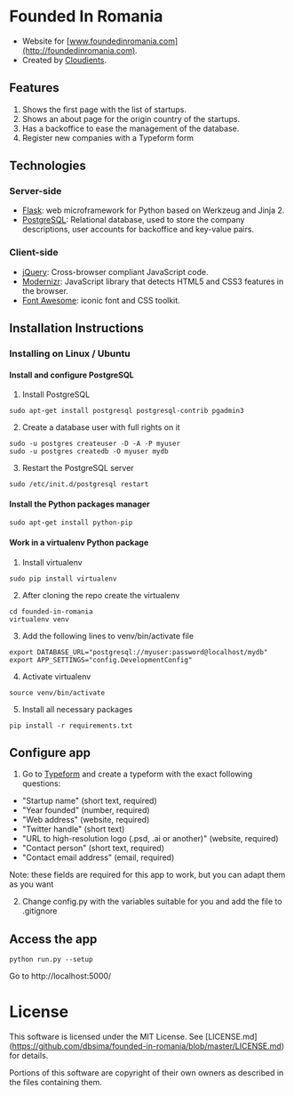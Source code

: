 # Founded In Romania

  * Website for [www.foundedinromania.com](http://foundedinromania.com).
  * Created by [Cloudients](http://www.cloudients.com).

## Features
  1. Shows the first page with the list of startups.
  2. Shows an about page for the origin country of the startups.
  3. Has a backoffice to ease the management of the database.
  4. Register new companies with a Typeform form

## Technologies

### Server-side

  * [Flask](http://flask.pocoo.org/): web microframework for Python based on Werkzeug and Jinja 2.
  * [PostgreSQL](http://www.postgresql.com): Relational database, used to store the company descriptions, user accounts for backoffice and key-value pairs.

### Client-side
  * [jQuery](http://www.jquery.com): Cross-browser compliant JavaScript code.
  * [Modernizr](http://modernizr.com/): JavaScript library that detects HTML5 and CSS3 features in the browser.
  * [Font Awesome](http://fortawesome.github.io/Font-Awesome/): iconic font and CSS toolkit.

## Installation Instructions

### Installing on Linux / Ubuntu

#### Install and configure PostgreSQL
1. Install PostgreSQL
```shell
sudo apt-get install postgresql postgresql-contrib pgadmin3
```
2. Create a database user with full rights on it
```shell
sudo -u postgres createuser -D -A -P myuser
sudo -u postgres createdb -O myuser mydb
```
3. Restart the PostgreSQL server
```shell
sudo /etc/init.d/postgresql restart
```
#### Install the Python packages manager
```shell
sudo apt-get install python-pip
```
#### Work in a virtualenv Python package
1. Install virtualenv
```shell
sudo pip install virtualenv
```
2. After cloning the repo create the virtualenv
```shell
cd founded-in-romania
virtualenv venv
```
3. Add the following lines to venv/bin/activate file
```shell
export DATABASE_URL="postgresql://myuser:password@localhost/mydb"
export APP_SETTINGS="config.DevelopmentConfig"
```
4. Activate virtualenv
```shell
source venv/bin/activate
```
5. Install all necessary packages
```shell
pip install -r requirements.txt
```
## Configure app
1. Go to [Typeform](http://www.typeform.com/) and create a typeform with the exact following questions:
  * "Startup name" (short text, required)
  * "Year founded" (number, required)
  * "Web address" (website, required)
  * "Twitter handle" (short text)
  * "URL to high-resolution logo (.psd, .ai or another)" (website, required)
  * "Contact person" (short text, required)
  * "Contact email address" (email, required)

Note: these fields are required for this app to work, but you can adapt them as you want

2. Change config.py with the variables suitable for you and add the file to .gitignore
## Access the app
```shell
python run.py --setup
```
Go to http://localhost:5000/


License
=======
This software is licensed under the MIT License. See [LICENSE.md] (https://github.com/dbsima/founded-in-romania/blob/master/LICENSE.md) for details.

Portions of this software are copyright of their own owners as described in the files containing them.
